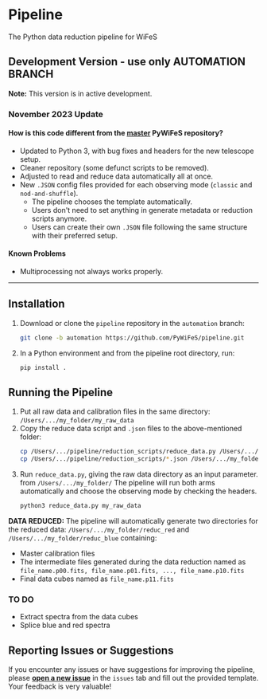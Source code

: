 # Pipeline
The Python data reduction pipeline for WiFeS

## Development Version - use only AUTOMATION BRANCH

**Note:** This version is in active development.

### November 2023 Update
#### How is this code different from the [master](https://github.com/PyWiFeS/pipeline/tree/master) PyWiFeS repository?
- Updated to Python 3, with bug fixes and headers for the new telescope setup.
- Cleaner repository (some defunct scripts to be removed).
- Adjusted to read and reduce data automatically all at once.
- New `.JSON` config files provided for each observing mode (`classic` and `nod-and-shuffle`).
  - The pipeline chooses the template automatically.
  - Users don't need to set anything in generate metadata or reduction scripts anymore.
  - Users can create their own `.JSON` file following the same structure with their preferred setup.

#### Known Problems
- Multiprocessing not always works properly.

---

## Installation
1. Download or clone the `pipeline` repository in the `automation` branch:
    ```sh
   git clone -b automation https://github.com/PyWiFeS/pipeline.git
   ```
2. In a Python environment and from the pipeline root directory, run:
    ```sh
   pip install .
   ```

## Running the Pipeline
1. Put all raw data and calibration files in the same directory: `/Users/.../my_folder/my_raw_data`
2. Copy the reduce data script and `.json` files to the above-mentioned folder:
    ```sh
   cp /Users/.../pipeline/reduction_scripts/reduce_data.py /Users/.../my_folder/
   cp /Users/.../pipeline/reduction_scripts/*.json /Users/.../my_folder/
   ```
3. Run `reduce_data.py`, giving the raw data directory as an input parameter. from `/Users/.../my_folder/` The pipeline will run both arms automatically and choose the observing mode by checking the headers.
    ```sh
   python3 reduce_data.py my_raw_data
   ```



**DATA REDUCED:**
The pipeline will automatically generate two directories for the reduced data: `/Users/.../my_folder/reduc_red` and `/Users/.../my_folder/reduc_blue` containing: 
- Master calibration files
- The intermediate files generated during the data reduction named as `file_name.p00.fits, file_name.p01.fits, ..., file_name.p10.fits`  
- Final data cubes named as `file_name.p11.fits`  


### TO DO
- Extract spectra from the data cubes
- Splice blue and red spectra

## Reporting Issues or Suggestions
If you encounter any issues or have suggestions for improving the pipeline, please [**open a new issue**](https://github.com/PyWiFeS/pipeline/issues) in the `issues` tab and fill out the provided template. Your feedback is very valuable!






